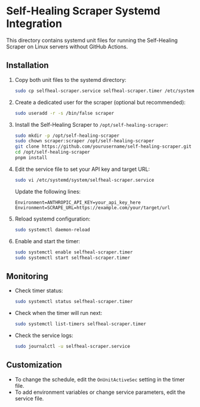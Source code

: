 # Self-Healing Scraper Systemd Integration

This directory contains systemd unit files for running the Self-Healing Scraper on Linux servers without GitHub Actions.

## Installation

1. Copy both unit files to the systemd directory:
   ```bash
   sudo cp selfheal-scraper.service selfheal-scraper.timer /etc/systemd/system/
   ```

2. Create a dedicated user for the scraper (optional but recommended):
   ```bash
   sudo useradd -r -s /bin/false scraper
   ```

3. Install the Self-Healing Scraper to `/opt/self-healing-scraper`:
   ```bash
   sudo mkdir -p /opt/self-healing-scraper
   sudo chown scraper:scraper /opt/self-healing-scraper
   git clone https://github.com/yourusername/self-healing-scraper.git /opt/self-healing-scraper
   cd /opt/self-healing-scraper
   pnpm install
   ```

4. Edit the service file to set your API key and target URL:
   ```bash
   sudo vi /etc/systemd/system/selfheal-scraper.service
   ```
   
   Update the following lines:
   ```
   Environment=ANTHROPIC_API_KEY=your_api_key_here
   Environment=SCRAPE_URL=https://example.com/your/target/url
   ```

5. Reload systemd configuration:
   ```bash
   sudo systemctl daemon-reload
   ```

6. Enable and start the timer:
   ```bash
   sudo systemctl enable selfheal-scraper.timer
   sudo systemctl start selfheal-scraper.timer
   ```

## Monitoring

- Check timer status:
  ```bash
  sudo systemctl status selfheal-scraper.timer
  ```

- Check when the timer will run next:
  ```bash
  sudo systemctl list-timers selfheal-scraper.timer
  ```

- Check the service logs:
  ```bash
  sudo journalctl -u selfheal-scraper.service
  ```

## Customization

- To change the schedule, edit the `OnUnitActiveSec` setting in the timer file.
- To add environment variables or change service parameters, edit the service file.